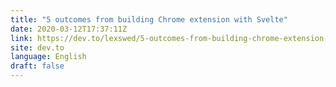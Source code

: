 ```yaml
---
title: "5 outcomes from building Chrome extension with Svelte"
date: 2020-03-12T17:37:11Z
link: https://dev.to/lexswed/5-outcomes-from-building-chrome-extension-with-svelte-3kmk?utm_medium=RSS&utm_source=news.12bit.vn
site: dev.to
language: English
draft: false
---
```

